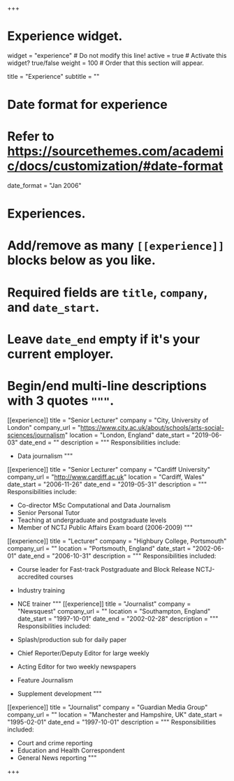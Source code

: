 +++
# Experience widget.
widget = "experience"  # Do not modify this line!
active = true  # Activate this widget? true/false
weight = 100  # Order that this section will appear.

title = "Experience"
subtitle = ""

# Date format for experience
#   Refer to https://sourcethemes.com/academic/docs/customization/#date-format
date_format = "Jan 2006"

# Experiences.
#   Add/remove as many `[[experience]]` blocks below as you like.
#   Required fields are `title`, `company`, and `date_start`.
#   Leave `date_end` empty if it's your current employer.
#   Begin/end multi-line descriptions with 3 quotes `"""`.
[[experience]]
  title = "Senior Lecturer"
  company = "City, University of London"
  company_url = "https://www.city.ac.uk/about/schools/arts-social-sciences/journalism"
  location = "London, England"
  date_start = "2019-06-03"
  date_end = ""
  description = """
  Responsibilities include:

  * Data journalism
  """

[[experience]]
  title = "Senior Lecturer"
  company = "Cardiff University"
  company_url = "http://www.cardiff.ac.uk"
  location = "Cardiff, Wales"
  date_start = "2006-11-26"
  date_end = "2019-05-31"
  description = """
  Responsibilities include:

  * Co-director MSc Computational and Data Journalism
  * Senior Personal Tutor
  * Teaching at undergraduate and postgraduate levels
  * Member of NCTJ Public Affairs Exam board (2006-2009)
  """

[[experience]]
  title = "Lecturer"
  company = "Highbury College, Portsmouth"
  company_url = ""
  location = "Portsmouth, England"
  date_start = "2002-06-01"
  date_end = "2006-10-31"
  description = """
  Responsibilities included:

  * Course leader for Fast-track Postgraduate and Block Release NCTJ-accredited courses
  * Industry training
  * NCE trainer
  """
[[experience]]
  title = "Journalist"
  company = "Newsquest"
  company_url = ""
  location = "Southampton, England"
  date_start = "1997-10-01"
  date_end = "2002-02-28"
  description = """
  Responsibilities included:

  * Splash/production sub for daily paper
  * Chief Reporter/Deputy Editor for large weekly
  * Acting Editor for two weekly newspapers
  * Feature Journalism
  * Supplement development
  """

[[experience]]
  title = "Journalist"
  company = "Guardian Media Group"
  company_url = ""
  location = "Manchester and Hampshire, UK"
  date_start = "1995-02-01"
  date_end = "1997-10-01"
  description = """
  Responsibilities included:

  * Court and crime reporting
  * Education and Health Correspondent
  * General News reporting
  """

+++
